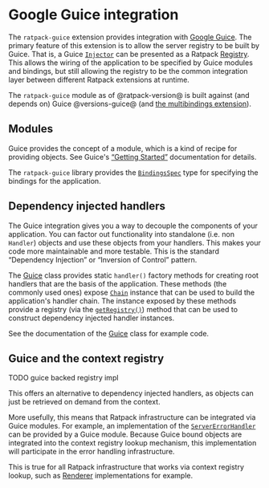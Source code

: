 # Google Guice integration

The `ratpack-guice` extension provides integration with [Google Guice](https://code.google.com/p/google-guice/).
The primary feature of this extension is to allow the server registry to be built by Guice.
That is, a Guice [`Injector`](http://google.github.io/guice/api-docs/4.0/javadoc/?com/google/inject/Injector.html) can be presented as a Ratpack [Registry](api/?ratpack/exec/registry/Registry.html).
This allows the wiring of the application to be specified by Guice modules and bindings, but still allowing the registry to be the common integration layer between different Ratpack extensions at runtime.

The `ratpack-guice` module as of @ratpack-version@ is built against (and depends on) Guice @versions-guice@ (and [the multibindings extension](https://github.com/google/guice/wiki/Multibindings)).

## Modules

Guice provides the concept of a module, which is a kind of recipe for providing objects.
See Guice's [“Getting Started”](https://code.google.com/p/google-guice/wiki/GettingStarted) documentation for details.

The `ratpack-guice` library provides the [`BindingsSpec`](api/ratpack/guice/BindingsSpec.html) type for specifying the bindings for the application.

## Dependency injected handlers

The Guice integration gives you a way to decouple the components of your application.
You can factor out functionality into standalone (i.e. non `Handler`) objects and use these objects from your handlers.
This makes your code more maintainable and more testable.
This is the standard “Dependency Injection” or “Inversion of Control” pattern.

The [Guice](api/ratpack/guice/Guice.html) class provides static `handler()` factory methods for creating root handlers that are the basis of the application.
These methods (the commonly used ones) expose [`Chain`](api/ratpack/core/handling/Chain.html) instance that can be used to build the application's handler chain.
The instance exposed by these methods provide a registry (via the [`getRegistry()`](api/ratpack/core/handling/Chain.html#getRegistry--)) method that can be used
to construct dependency injected handler instances.

See the documentation of the [Guice](api/ratpack/guice/Guice.html) class for example code.

## Guice and the context registry

TODO guice backed registry impl

This offers an alternative to dependency injected handlers, as objects can just be retrieved on demand from the context.

More usefully, this means that Ratpack infrastructure can be integrated via Guice modules.
For example, an implementation of the [`ServerErrorHandler`](api/ratpack/error/ServerErrorHandler.html) can be provided by a Guice module.
Because Guice bound objects are integrated into the context registry lookup mechanism, this implementation will participate in the error handling infrastructure.

This is true for all Ratpack infrastructure that works via context registry lookup, such as [Renderer](api/ratpack/render/Renderer.html) implementations for example.
